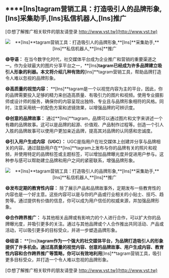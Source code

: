 ## ****[Ins]**tagram营销工具：打造吸引人的品牌形象,**[Ins]**采集助手,**[Ins]**私信机器人,**[Ins]**推广**

[😍想了解推广相关软件的朋友请登录 http://www.vst.tw](http://www.vst.tw)

 <center><img src="https://vst.tw/MP4/tuiguang/png/5.png" alt="**[Ins]**tagram营销工具：打造吸引人的品牌形象,**[Ins]**采集助手,**[Ins]**私信机器人,**[Ins]**推广"></center>

**😄导语：**
在当今数字化时代，社交媒体平台成为企业推广和营销的重要渠道之一。作为全球最大的图片分享平台之一，**[Ins]**tagram已经成为许多品牌建立吸引人形象的利器。本文将介绍几种有效的**[Ins]**tagram营销工具，帮助品牌打造令人难以忽视的品牌形象。

**😄高质量的视觉内容：**
**[Ins]**tagram是一个以视觉内容为主的平台，因此，你的品牌需要投入足够的精力来创造高质量、有吸引力的图片和视频。使用专业摄影师或设计师的服务，确保你的内容呈现出独特、专业且与品牌形象相符的风格。同时，注意采用统一的配色方案和滤镜效果，以增强品牌的可辨识度。

**😄创意的品牌故事：**
通过**[Ins]**tagram，品牌可以通过图片和文字来讲述一个有趣的品牌故事。这可以是品牌的起源、价值观、产品制作过程等。创造一个引人入胜的品牌故事可以使用户更加亲近品牌，提高其对品牌的认同感和忠诚度。

**😄引入用户生成内容（UGC）：**
UGC是指用户在社交媒体上创建并分享与品牌相关的内容。通过鼓励用户在**[Ins]**tagram上发布与你的品牌有关的照片和视频，并使用特定的品牌标签或主题标签，可以增加品牌曝光度并促进用户参与。这种参与感可以帮助建立品牌和用户之间的紧密联系，增强品牌形象。

 <center><img src="https://vst.tw/MP4/tuiguang/png/7.png" alt="**[Ins]**tagram营销工具：打造吸引人的品牌形象,**[Ins]**采集助手,**[Ins]**私信机器人,**[Ins]**推广"></center>

**😄发布定期的教育性内容：**
除了展示产品和品牌故事外，定期发布一些教育性的内容也是一个好主意。这些内容可以是与你的产品或行业相关的小贴士、技巧、趋势等。通过提供有价值的信息，你可以成为用户信任的权威来源，并加强品牌形象。

**😄合作跨界推广：**
与其他相关品牌或有影响力的个人进行合作，可以扩大你的品牌曝光度，并吸引更多的关注。通过与其他品牌或个人合作推出共同活动、产品或活动，可以吸引更多的目标受众，并进一步塑造品牌形象。

**😄结语：**
**[Ins]**tagram作为一个强大的社交媒体平台，为品牌打造吸引人的形象提供了许多机会。通过高质量的视觉内容、创意的品牌故事、用户生成内容、教育性内容和合作跨界推广等策略，你可以有效地利用**[Ins]**tagram营销工具，吸引更多目标受众，并打造一个令人难以忽视的品牌形象。

[😍想了解推广相关软件的朋友请登录 http://www.vst.tw](http://www.vst.tw)



